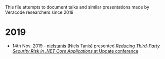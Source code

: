 This file attempts to document talks and similar presentations made by Veracode researchers since 2019

# 2019

* 14th Nov. 2019 - [nielstanis](http://github.com/nielstanis) (Niels Tanis) presented [*Reducing Third-Party Security Risk in .NET Core Applications* at Update conference](https://www.updateconference.net/cs/2019/session/reducing-third-party-security-risk-in--net-core-applications)
